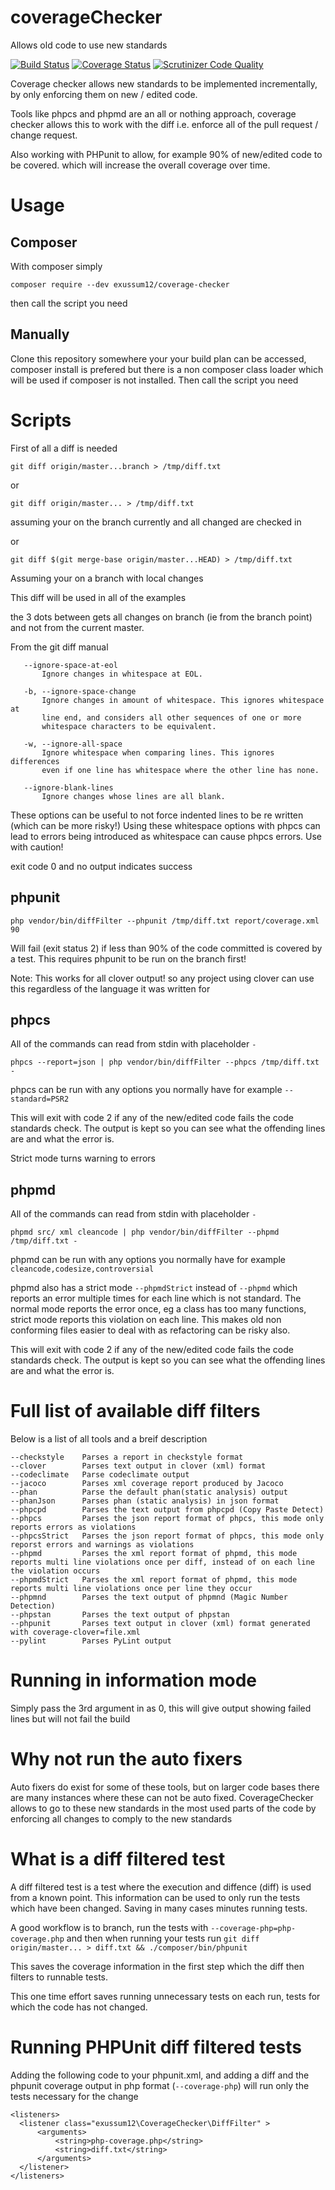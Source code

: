 # coverageChecker
Allows old code to use new standards

[![Build Status](https://travis-ci.org/exussum12/coverageChecker.svg?branch=master)](https://travis-ci.org/exussum12/coverageChecker)
[![Coverage Status](https://coveralls.io/repos/github/exussum12/coverageChecker/badge.svg?branch=master)](https://coveralls.io/github/exussum12/coverageChecker?branch=master)
[![Scrutinizer Code Quality](https://scrutinizer-ci.com/g/exussum12/coverageChecker/badges/quality-score.png?b=master)](https://scrutinizer-ci.com/g/exussum12/coverageChecker/?branch=master)

Coverage checker allows new standards to be implemented incrementally, by only enforcing them on new / edited code.

Tools like phpcs and phpmd are an all or nothing approach, coverage checker allows this to work with the diff i.e. enforce all of the pull request / change request.

Also working with PHPunit to allow, for example 90% of new/edited code to be covered. which will increase the overall coverage over time.

# Usage

## Composer
With composer simply

    composer require --dev exussum12/coverage-checker
    
then call the script you need

## Manually
Clone this repository somewhere your your build plan can be accessed, composer install is prefered but there is a non composer class loader which will be used if composer is not installed.
Then call the script you need


# Scripts

First of all a diff is needed

    git diff origin/master...branch > /tmp/diff.txt
or 

    git diff origin/master... > /tmp/diff.txt
assuming your on the branch currently and all changed are checked in

or

    git diff $(git merge-base origin/master...HEAD) > /tmp/diff.txt
    
Assuming your on a branch with local changes

This diff will be used in all of the examples

the 3 dots between gets all changes on branch (ie from the branch point) and not from the current master.

From the git diff manual 

       --ignore-space-at-eol
           Ignore changes in whitespace at EOL.

       -b, --ignore-space-change
           Ignore changes in amount of whitespace. This ignores whitespace at
           line end, and considers all other sequences of one or more
           whitespace characters to be equivalent.

       -w, --ignore-all-space
           Ignore whitespace when comparing lines. This ignores differences
           even if one line has whitespace where the other line has none.

       --ignore-blank-lines
           Ignore changes whose lines are all blank.

These options can be useful to not force indented lines to be re written (which can be more risky!)
Using these whitespace options with phpcs can lead to errors being introduced as whitespace can cause phpcs errors.
Use with caution!

exit code 0 and no output indicates success

## phpunit

    php vendor/bin/diffFilter --phpunit /tmp/diff.txt report/coverage.xml  90
    
Will fail (exit status 2) if less than 90% of the code committed is covered by a test.
This requires phpunit to be run on the branch first!

Note: This works for all clover output! so any project using clover can use this regardless of the language it was written for

## phpcs

All of the commands can read from stdin with placeholder `-`

    phpcs --report=json | php vendor/bin/diffFilter --phpcs /tmp/diff.txt -
    
phpcs can be run with any options you normally have for example `--standard=PSR2`

This will exit with code 2 if any of the new/edited code fails the code standards check. The output is kept so you can see what the offending lines are and what the error is.

Strict mode turns warning to errors


## phpmd

All of the commands can read from stdin with placeholder `-`

    phpmd src/ xml cleancode | php vendor/bin/diffFilter --phpmd /tmp/diff.txt -
    
phpmd can be run with any options you normally have for example `cleancode,codesize,controversial`

phpmd also has a strict mode `--phpmdStrict` instead of `--phpmd` which reports an error multiple times for each line which is not standard.
The normal mode reports the error once, eg a class has too many functions, strict mode reports this violation on each line. This makes old non conforming files easier to deal with as refactoring can be risky also.

This will exit with code 2 if any of the new/edited code fails the code standards check. The output is kept so you can see what the offending lines are and what the error is.


# Full list of available diff filters

Below is a list of all tools and a breif description

```
--checkstyle    Parses a report in checkstyle format
--clover        Parses text output in clover (xml) format
--codeclimate   Parse codeclimate output
--jacoco        Parses xml coverage report produced by Jacoco
--phan          Parse the default phan(static analysis) output
--phanJson      Parses phan (static analysis) in json format
--phpcpd        Parses the text output from phpcpd (Copy Paste Detect)
--phpcs         Parses the json report format of phpcs, this mode only reports errors as violations
--phpcsStrict   Parses the json report format of phpcs, this mode only reporst errors and warnings as violations
--phpmd         Parses the xml report format of phpmd, this mode reports multi line violations once per diff, instead of on each line the violation occurs
--phpmdStrict   Parses the xml report format of phpmd, this mode reports multi line violations once per line they occur 
--phpmnd        Parses the text output of phpmnd (Magic Number Detection)
--phpstan       Parses the text output of phpstan
--phpunit       Parses text output in clover (xml) format generated with coverage-clover=file.xml
--pylint        Parses PyLint output

```


# Running in information mode
Simply pass the 3rd argument in as 0, this will give output showing failed lines but will not fail the build


# Why not run the auto fixers
Auto fixers do exist for some of these tools, but on larger code bases there are many instances where these can not be auto fixed. CoverageChecker allows to go to these new standards in the most used parts of the code by enforcing all changes to comply to the new standards

# What is a diff filtered test

A diff filtered test is a test where the execution and diffence (diff) is used from a known point.
This information can be used to only run the tests which have been changed. Saving in many cases minutes running tests.

A good workflow is to branch, run the tests with `--coverage-php=php-coverage.php`  and then when running your tests run `git diff origin/master... > diff.txt && ./composer/bin/phpunit`

This saves the coverage information in the first step which the diff then filters to runnable tests.

This one time effort saves running unnecessary tests on each run, tests for which the code has not changed.


# Running PHPUnit diff filtered tests

Adding the following code to your phpunit.xml, and adding a diff and the phpunit coverage output in php format (`--coverage-php`) will run only the tests necessary for the change 


    <listeners>
      <listener class="exussum12\CoverageChecker\DiffFilter" >
          <arguments>
              <string>php-coverage.php</string>
              <string>diff.txt</string>
          </arguments>
      </listener>
    </listeners>

